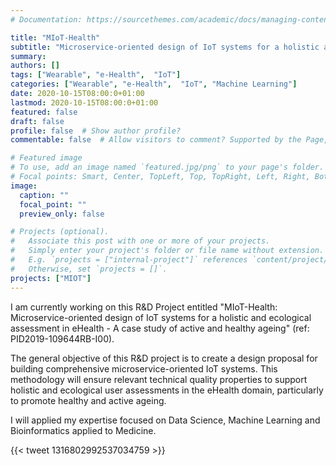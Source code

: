 ```yaml
---
# Documentation: https://sourcethemes.com/academic/docs/managing-content/

title: "MIoT-Health"
subtitle: "Microservice-oriented design of IoT systems for a holistic and ecological assessment in eHealth - A case study of active and healthy ageing"
summary:
authors: []
tags: ["Wearable", "e-Health",  "IoT"]
categories: ["Wearable", "e-Health",  "IoT", "Machine Learning"]
date: 2020-10-15T08:00:0+01:00
lastmod: 2020-10-15T08:00:0+01:00
featured: false
draft: false
profile: false  # Show author profile?
commentable: false  # Allow visitors to comment? Supported by the Page, Post, and Docs content types.

# Featured image
# To use, add an image named `featured.jpg/png` to your page's folder.
# Focal points: Smart, Center, TopLeft, Top, TopRight, Left, Right, BottomLeft, Bottom, BottomRight.
image:
  caption: ""
  focal_point: ""
  preview_only: false

# Projects (optional).
#   Associate this post with one or more of your projects.
#   Simply enter your project's folder or file name without extension.
#   E.g. `projects = ["internal-project"]` references `content/project/deep-learning/index.md`.
#   Otherwise, set `projects = []`.
projects: ["MIOT"]
---
```


I am currently working on this R&D Project entitled "MIoT-Health: Microservice-oriented design of IoT systems for a holistic and ecological assessment in eHealth - A case study of active and healthy ageing" (ref: PID2019-109644RB-I00).

The general objective of this R&D project is to create a design proposal for building comprehensive microservice-oriented IoT systems. This methodology will ensure relevant technical quality properties to support holistic and ecological user assessments in the eHealth domain, particularly to promote healthy and active ageing.

I will applied my expertise focused on Data Science, Machine Learning and Bioinformatics applied to Medicine.

{{< tweet 1316802992537034759 >}}

